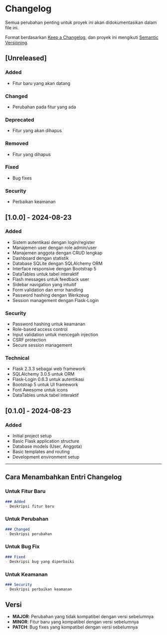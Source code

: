 # Changelog

Semua perubahan penting untuk proyek ini akan didokumentasikan dalam file ini.

Format berdasarkan [Keep a Changelog](https://keepachangelog.com/en/1.0.0/),
dan proyek ini mengikuti [Semantic Versioning](https://semver.org/spec/v2.0.0.html).

## [Unreleased]

### Added
- Fitur baru yang akan datang

### Changed
- Perubahan pada fitur yang ada

### Deprecated
- Fitur yang akan dihapus

### Removed
- Fitur yang dihapus

### Fixed
- Bug fixes

### Security
- Perbaikan keamanan

## [1.0.0] - 2024-08-23

### Added
- Sistem autentikasi dengan login/register
- Manajemen user dengan role admin/user
- Manajemen anggota dengan CRUD lengkap
- Dashboard dengan statistik
- Database SQLite dengan SQLAlchemy ORM
- Interface responsive dengan Bootstrap 5
- DataTables untuk tabel interaktif
- Flash messages untuk feedback user
- Sidebar navigation yang intuitif
- Form validation dan error handling
- Password hashing dengan Werkzeug
- Session management dengan Flask-Login

### Security
- Password hashing untuk keamanan
- Role-based access control
- Input validation untuk mencegah injection
- CSRF protection
- Secure session management

### Technical
- Flask 2.3.3 sebagai web framework
- SQLAlchemy 3.0.5 untuk ORM
- Flask-Login 0.6.3 untuk autentikasi
- Bootstrap 5 untuk UI framework
- Font Awesome untuk icons
- DataTables untuk tabel interaktif

## [0.1.0] - 2024-08-23

### Added
- Initial project setup
- Basic Flask application structure
- Database models (User, Anggota)
- Basic templates and routing
- Development environment setup

---

## Cara Menambahkan Entri Changelog

### Untuk Fitur Baru
```markdown
### Added
- Deskripsi fitur baru
```

### Untuk Perubahan
```markdown
### Changed
- Deskripsi perubahan
```

### Untuk Bug Fix
```markdown
### Fixed
- Deskripsi bug yang diperbaiki
```

### Untuk Keamanan
```markdown
### Security
- Deskripsi perbaikan keamanan
```

## Versi

- **MAJOR**: Perubahan yang tidak kompatibel dengan versi sebelumnya
- **MINOR**: Fitur baru yang kompatibel dengan versi sebelumnya
- **PATCH**: Bug fixes yang kompatibel dengan versi sebelumnya
